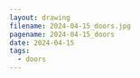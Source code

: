 ```yaml
---
layout: drawing
filename: 2024-04-15_doors.jpg
pagename: 2024-04-15_doors
date: 2024-04-15
tags:
  - doors
---
```


